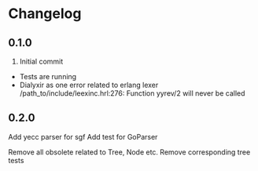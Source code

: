 # Changelog

## 0.1.0

1. Initial commit
  * Tests are running
  * Dialyxir as one error related to erlang lexer
    /path_to/include/leexinc.hrl:276: Function yyrev/2 will never be called

## 0.2.0

Add yecc parser for sgf
Add test for GoParser

Remove all obsolete related to Tree, Node etc.
Remove corresponding tree tests
